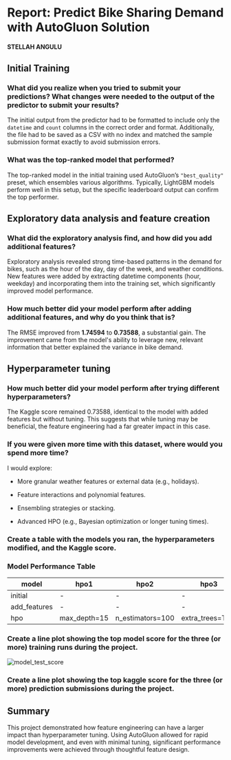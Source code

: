 # Report: Predict Bike Sharing Demand with AutoGluon Solution
#### STELLAH ANGULU

## Initial Training
### What did you realize when you tried to submit your predictions? What changes were needed to the output of the predictor to submit your results?
The initial output from the predictor had to be formatted to include only the `datetime` and `count` columns in the correct order and format. Additionally, the file had to be saved as a CSV with no index and matched the sample submission format exactly to avoid submission errors.

### What was the top-ranked model that performed?
The top-ranked model in the initial training used AutoGluon’s `"best_quality"` preset, which ensembles various algorithms. Typically, LightGBM models perform well in this setup, but the specific leaderboard output can confirm the top performer.

## Exploratory data analysis and feature creation
### What did the exploratory analysis find, and how did you add additional features?
Exploratory analysis revealed strong time-based patterns in the demand for bikes, such as the hour of the day, day of the week, and weather conditions. New features were added by extracting datetime components (hour, weekday) and incorporating them into the training set, which significantly improved model performance.

### How much better did your model perform after adding additional features, and why do you think that is?
The RMSE improved from **1.74594** to **0.73588**, a substantial gain. The improvement came from the model's ability to leverage new, relevant information that better explained the variance in bike demand.

## Hyperparameter tuning
### How much better did your model perform after trying different hyperparameters?
The Kaggle score remained 0.73588, identical to the model with added features but without tuning. This suggests that while tuning may be beneficial, the feature engineering had a far greater impact in this case.

### If you were given more time with this dataset, where would you spend more time?
I would explore:

- More granular weather features or external data (e.g., holidays).

- Feature interactions and polynomial features.

- Ensembling strategies or stacking.

- Advanced HPO (e.g., Bayesian optimization or longer tuning times).


### Create a table with the models you ran, the hyperparameters modified, and the Kaggle score.
### Model Performance Table

| model        | hpo1           | hpo2            | hpo3             | score   |
|--------------|----------------|------------------|------------------|---------|
| initial      | -              | -                | -                | 1.74594 |
| add_features | -              | -                | -                | 0.73588 |
| hpo          | max_depth=15   | n_estimators=100 | extra_trees=True | 0.73588 |


### Create a line plot showing the top model score for the three (or more) training runs during the project.

![model_test_score ](https://github.com/user-attachments/assets/42d78348-ec49-4021-8a53-3ddacc30e58c)



### Create a line plot showing the top kaggle score for the three (or more) prediction submissions during the project.




## Summary
This project demonstrated how feature engineering can have a larger impact than hyperparameter tuning. Using AutoGluon allowed for rapid model development, and even with minimal tuning, significant performance improvements were achieved through thoughtful feature design.
